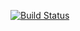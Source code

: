 [![Build Status](https://travis-ci.org/Ruslan815/Course-project.svg?branch=master)](https://travis-ci.org/Ruslan815/Course-project)

